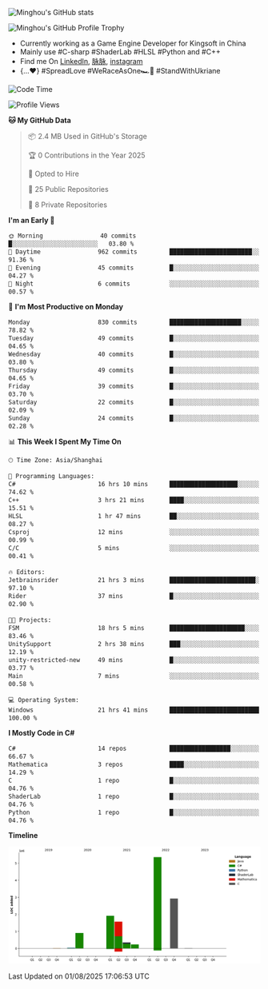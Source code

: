 ![Minghou's GitHub stats](https://github-readme-stats.vercel.app/api?username=Minghou-Lei&include_all_commits=true&show_icons=true&theme=radical)

![Minghou's GitHub Profile Trophy](https://github-profile-trophy.vercel.app/?username=Minghou-Lei&theme=onedark)

- Currently working as a Game Engine Developer for Kingsoft in China
- Mainly use #C-sharp #ShaderLab #HLSL #Python and #C++
- Find me On [LinkedIn](https://www.linkedin.com/in/%E6%98%8E%E7%9A%93-%E6%9D%8E-597356105/), [脉脉](https://maimai.cn/contact/share/card?u=kgmsdwiqpe9a&_share_channel=copy_link), [instagram](https://www.instagram.com/mistletoer76/)
- {...♥️} #SpreadLove #WeRaceAsOne🏎🌈 #StandWithUkriane

<!-- ![Minghou's GitHub stats](https://github-readme-stats.vercel.app/api/top-langs/?username=Minghou-lei&layout=compact&theme=radical) -->

<!--START_SECTION:waka-->
![Code Time](http://img.shields.io/badge/Code%20Time-869%20hrs%201%20min-blue)

![Profile Views](http://img.shields.io/badge/Profile%20Views-1-blue)

**🐱 My GitHub Data** 

> 📦 2.4 MB Used in GitHub's Storage 
 > 
> 🏆 0 Contributions in the Year 2025
 > 
> 💼 Opted to Hire
 > 
> 📜 25 Public Repositories 
 > 
> 🔑 8 Private Repositories 
 > 
**I'm an Early 🐤** 

```text
🌞 Morning                40 commits          █░░░░░░░░░░░░░░░░░░░░░░░░   03.80 % 
🌆 Daytime                962 commits         ███████████████████████░░   91.36 % 
🌃 Evening                45 commits          █░░░░░░░░░░░░░░░░░░░░░░░░   04.27 % 
🌙 Night                  6 commits           ░░░░░░░░░░░░░░░░░░░░░░░░░   00.57 % 
```
📅 **I'm Most Productive on Monday** 

```text
Monday                   830 commits         ████████████████████░░░░░   78.82 % 
Tuesday                  49 commits          █░░░░░░░░░░░░░░░░░░░░░░░░   04.65 % 
Wednesday                40 commits          █░░░░░░░░░░░░░░░░░░░░░░░░   03.80 % 
Thursday                 49 commits          █░░░░░░░░░░░░░░░░░░░░░░░░   04.65 % 
Friday                   39 commits          █░░░░░░░░░░░░░░░░░░░░░░░░   03.70 % 
Saturday                 22 commits          █░░░░░░░░░░░░░░░░░░░░░░░░   02.09 % 
Sunday                   24 commits          █░░░░░░░░░░░░░░░░░░░░░░░░   02.28 % 
```


📊 **This Week I Spent My Time On** 

```text
🕑︎ Time Zone: Asia/Shanghai

💬 Programming Languages: 
C#                       16 hrs 10 mins      ███████████████████░░░░░░   74.62 % 
C++                      3 hrs 21 mins       ████░░░░░░░░░░░░░░░░░░░░░   15.51 % 
HLSL                     1 hr 47 mins        ██░░░░░░░░░░░░░░░░░░░░░░░   08.27 % 
Csproj                   12 mins             ░░░░░░░░░░░░░░░░░░░░░░░░░   00.99 % 
C/C                      5 mins              ░░░░░░░░░░░░░░░░░░░░░░░░░   00.41 % 

🔥 Editors: 
Jetbrainsrider           21 hrs 3 mins       ████████████████████████░   97.10 % 
Rider                    37 mins             █░░░░░░░░░░░░░░░░░░░░░░░░   02.90 % 

🐱‍💻 Projects: 
FSM                      18 hrs 5 mins       █████████████████████░░░░   83.46 % 
UnitySupport             2 hrs 38 mins       ███░░░░░░░░░░░░░░░░░░░░░░   12.19 % 
unity-restricted-new     49 mins             █░░░░░░░░░░░░░░░░░░░░░░░░   03.77 % 
Main                     7 mins              ░░░░░░░░░░░░░░░░░░░░░░░░░   00.58 % 

💻 Operating System: 
Windows                  21 hrs 41 mins      █████████████████████████   100.00 % 
```

**I Mostly Code in C#** 

```text
C#                       14 repos            █████████████████░░░░░░░░   66.67 % 
Mathematica              3 repos             ████░░░░░░░░░░░░░░░░░░░░░   14.29 % 
C                        1 repo              █░░░░░░░░░░░░░░░░░░░░░░░░   04.76 % 
ShaderLab                1 repo              █░░░░░░░░░░░░░░░░░░░░░░░░   04.76 % 
Python                   1 repo              █░░░░░░░░░░░░░░░░░░░░░░░░   04.76 % 
```



**Timeline**

![Lines of Code chart](https://raw.githubusercontent.com/Minghou-Lei/Minghou-Lei/main/assets/bar_graph.png)


 Last Updated on 01/08/2025 17:06:53 UTC
<!--END_SECTION:waka-->
